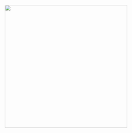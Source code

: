 <div align="center">
    <img src="https://media.tenor.com/giNrzT0tQGsAAAAj/bonfire-dark-souls.gif" width=400/>
</div>


